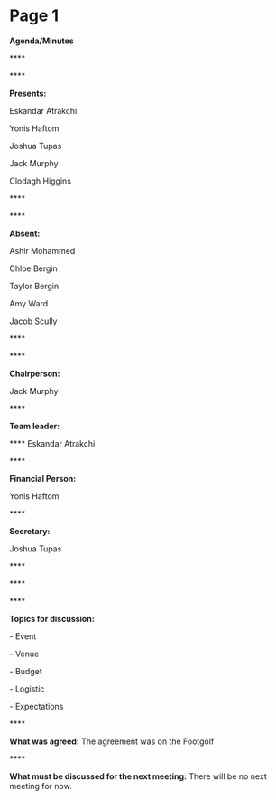 # Page 1

**Agenda/Minutes**

&#x20;****&#x20;

&#x20;****&#x20;

**Presents:**

Eskandar Atrakchi

Yonis Haftom

Joshua Tupas

Jack Murphy

Clodagh Higgins

&#x20;****&#x20;

&#x20;****&#x20;

**Absent:**

Ashir Mohammed

Chloe Bergin

Taylor Bergin

Amy Ward

Jacob Scully

&#x20;****&#x20;

&#x20;****&#x20;

**Chairperson:**

Jack Murphy

&#x20;****&#x20;

**Team leader:**

&#x20;**** Eskandar Atrakchi

&#x20;****&#x20;

**Financial Person:**

Yonis Haftom

&#x20;****&#x20;

**Secretary:**

Joshua Tupas

&#x20;****&#x20;

&#x20;****&#x20;

&#x20;****&#x20;

**Topics for discussion:**

\-        Event

\-        Venue

\-        Budget

\-        Logistic

\-        Expectations

&#x20;****&#x20;

**What was agreed:** The agreement was on the Footgolf

&#x20;****&#x20;

**What must be discussed for the next meeting:** There will be no next meeting for now.
